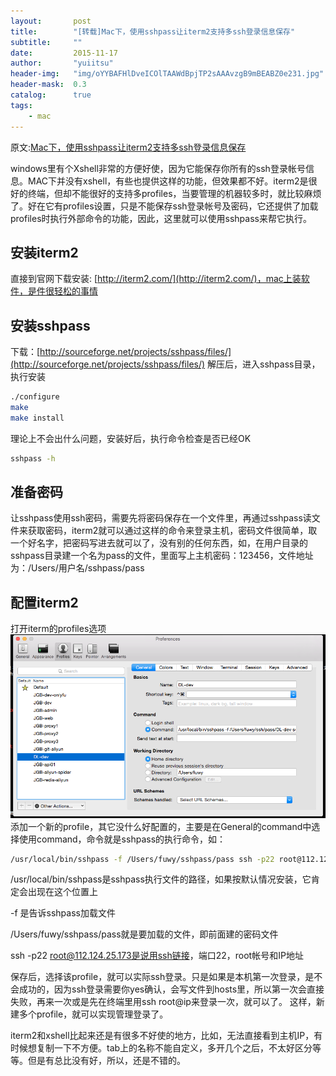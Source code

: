 ```yaml
---
layout:       post
title:        "[转载]Mac下，使用sshpass让iterm2支持多ssh登录信息保存"
subtitle:     ""
date:         2015-11-17
author:       "yuiitsu"
header-img:   "img/oYYBAFHlDveICOlTAAWdBpjTP2sAAAvzgB9mBEABZ0e231.jpg"
header-mask:  0.3
catalog:      true
tags:
    - mac
---
```


原文:[Mac下，使用sshpass让iterm2支持多ssh登录信息保存](https://github.com/yuiitsu/Article/blob/master/Other/Mac%E4%B8%8B%EF%BC%8C%E4%BD%BF%E7%94%A8sshpass%E8%AE%A9iterm2%E6%94%AF%E6%8C%81%E5%A4%9Assh%E7%99%BB%E5%BD%95%E4%BF%A1%E6%81%AF%E4%BF%9D%E5%AD%98.md)

windows里有个Xshell非常的方便好使，因为它能保存你所有的ssh登录帐号信息。MAC下并没有xshell，有些也提供这样的功能，但效果都不好。iterm2是很好的终端，但却不能很好的支持多profiles，当要管理的机器较多时，就比较麻烦了。好在它有profiles设置，只是不能保存ssh登录帐号及密码，它还提供了加载profiles时执行外部命令的功能，因此，这里就可以使用sshpass来帮它执行。

## 安装iterm2

直接到官网下载安装: [http://iterm2.com/](http://iterm2.com/)，mac上装软件，是件很轻松的事情

## 安装sshpass

下载：[http://sourceforge.net/projects/sshpass/files/](http://sourceforge.net/projects/sshpass/files/)
解压后，进入sshpass目录，执行安装

```bash
./configure
make
make install
```

理论上不会出什么问题，安装好后，执行命令检查是否已经OK

```bash
sshpass -h
```

## 准备密码

让sshpass使用ssh密码，需要先将密码保存在一个文件里，再通过sshpass读文件来获取密码，iterm2就可以通过这样的命令来登录主机，密码文件很简单，取一个好名字，把密码写进去就可以了，没有别的任何东西，如，在用户目录的sshpass目录建一个名为pass的文件，里面写上主机密码：123456，文件地址为：/Users/用户名/sshpass/pass
## 配置iterm2

打开iterm的profiles选项
![image](/img/in-post/sshpass/01.png)
添加一个新的profile，其它没什么好配置的，主要是在General的command中选择使用command，命令就是sshpass的执行命令，如：

```bash
/usr/local/bin/sshpass -f /Users/fuwy/sshpass/pass ssh -p22 root@112.124.25.173
```

/usr/local/bin/sshpass是sshpass执行文件的路径，如果按默认情况安装，它肯定会出现在这个位置上

-f 是告诉sshpass加载文件

/Users/fuwy/sshpass/pass就是要加载的文件，即前面建的密码文件

ssh -p22 root@112.124.25.173是说用ssh链接，端口22，root帐号和IP地址

保存后，选择该profile，就可以实际ssh登录。只是如果是本机第一次登录，是不会成功的，因为ssh登录需要你yes确认，会写文件到hosts里，所以第一次会直接失败，再来一次或是先在终端里用ssh root@ip来登录一次，就可以了。
这样，新建多个profile，就可以实现管理登录了。

iterm2和xshell比起来还是有很多不好使的地方，比如，无法直接看到主机IP，有时候想复制一下不方便。tab上的名称不能自定义，多开几个之后，不太好区分等等。但是有总比没有好，所以，还是不错的。